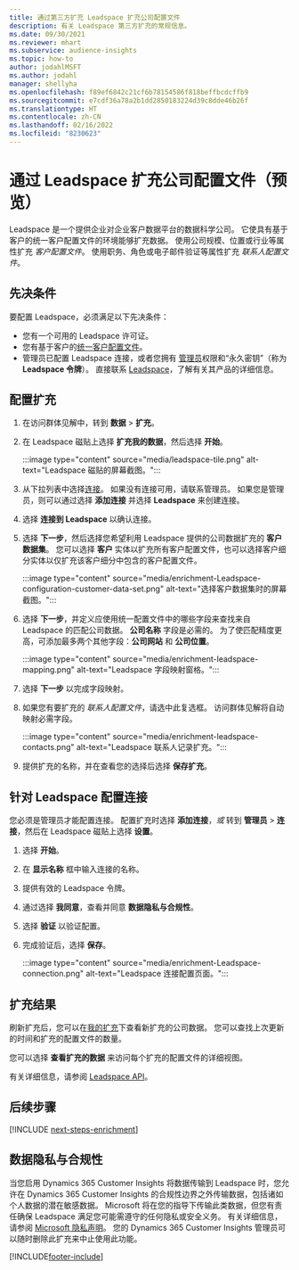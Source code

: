 ```yaml
---
title: 通过第三方扩充 Leadspace 扩充公司配置文件
description: 有关 Leadspace 第三方扩充的常规信息。
ms.date: 09/30/2021
ms.reviewer: mhart
ms.subservice: audience-insights
ms.topic: how-to
author: jodahlMSFT
ms.author: jodahl
manager: shellyha
ms.openlocfilehash: f89ef6842c21cf6b78154586f818beffbcdcffb9
ms.sourcegitcommit: e7cdf36a78a2b1dd2850183224d39c8dde46b26f
ms.translationtype: HT
ms.contentlocale: zh-CN
ms.lasthandoff: 02/16/2022
ms.locfileid: "8230623"
---
```

# <a name="enrichment-of-company-profiles-with-leadspace-preview"></a>通过 Leadspace 扩充公司配置文件（预览）

Leadspace 是一个提供企业对企业客户数据平台的数据科学公司。 它使具有基于客户的统一客户配置文件的环境能够扩充数据。 使用公司规模、位置或行业等属性扩充 *客户配置文件*。 使用职务、角色或电子邮件验证等属性扩充 *联系人配置文件*。

## <a name="prerequisites"></a>先决条件

要配置 Leadspace，必须满足以下先决条件：

- 您有一个可用的 Leadspace 许可证。
- 您有基于客户的[统一客户配置文件](customer-profiles.md)。
- 管理员已配置 Leadspace 连接，或者您拥有 [管理员](permissions.md#administrator)权限和“永久密钥”（称为 **Leadspace 令牌**）。 直接联系 [Leadspace](https://www.leadspace.com/leadspace-microsoft-dynamics-365/)，了解有关其产品的详细信息。

## <a name="configure-the-enrichment"></a>配置扩充

1. 在访问群体见解中，转到 **数据** > **扩充**。

1. 在 Leadspace 磁贴上选择 **扩充我的数据**，然后选择 **开始**。

   :::image type="content" source="media/leadspace-tile.png" alt-text="Leadspace 磁贴的屏幕截图。":::

1. 从下拉列表中选择[连接](connections.md)。 如果没有连接可用，请联系管理员。 如果您是管理员，则可以通过选择 **添加连接** 并选择 **Leadspace** 来创建连接。 

1. 选择 **连接到 Leadspace** 以确认连接。

1. 选择 **下一步**，然后选择您希望利用 Leadspace 提供的公司数据扩充的 **客户数据集**。 您可以选择 **客户** 实体以扩充所有客户配置文件，也可以选择客户细分实体以仅扩充该客户细分中包含的客户配置文件。

    :::image type="content" source="media/enrichment-Leadspace-configuration-customer-data-set.png" alt-text="选择客户数据集时的屏幕截图。":::

1. 选择 **下一步**，并定义应使用统一配置文件中的哪些字段来查找来自 Leadspace 的匹配公司数据。 **公司名称** 字段是必需的。 为了使匹配精度更高，可添加最多两个其他字段：**公司网站** 和 **公司位置**。

   :::image type="content" source="media/enrichment-leadspace-mapping.png" alt-text="Leadspace 字段映射窗格。":::

1. 选择 **下一步** 以完成字段映射。

1. 如果您有要扩充的 *联系人配置文件*，请选中此复选框。 访问群体见解将自动映射必需字段。

   :::image type="content" source="media/enrichment-leadspace-contacts.png" alt-text="Leadspace 联系人记录扩充。":::
 
1. 提供扩充的名称，并在查看您的选择后选择 **保存扩充**。


## <a name="configure-the-connection-for-leadspace"></a>针对 Leadspace 配置连接 

您必须是管理员才能配置连接。 配置扩充时选择 **添加连接**，*或* 转到 **管理员** > **连接**，然后在 Leadspace 磁贴上选择 **设置**。

1. 选择 **开始**。 

1. 在 **显示名称** 框中输入连接的名称。

1. 提供有效的 Leadspace 令牌。

1. 通过选择 **我同意**，查看并同意 **数据隐私与合规性**。

1. 选择 **验证** 以验证配置。

1. 完成验证后，选择 **保存**。
   
   :::image type="content" source="media/enrichment-Leadspace-connection.png" alt-text="Leadspace 连接配置页面。":::

## <a name="enrichment-results"></a>扩充结果

刷新扩充后，您可以在[我的扩充](enrichment-hub.md)下查看新扩充的公司数据。 您可以查找上次更新的时间和扩充的配置文件的数量。

您可以选择 **查看扩充的数据** 来访问每个扩充的配置文件的详细视图。

有关详细信息，请参阅 [Leadspace API](https://support.leadspace.com/hc/en-us/sections/201997649-API)。

## <a name="next-steps"></a>后续步骤


[!INCLUDE [next-steps-enrichment](../includes/next-steps-enrichment.md)]

## <a name="data-privacy-and-compliance"></a>数据隐私与合规性

当您启用 Dynamics 365 Customer Insights 将数据传输到 Leadspace 时，您允许在 Dynamics 365 Customer Insights 的合规性边界之外传输数据，包括诸如个人数据的潜在敏感数据。 Microsoft 将在您的指导下传输此类数据，但您有责任确保 Leadspace 满足您可能需遵守的任何隐私或安全义务。 有关详细信息，请参阅 [Microsoft 隐私声明](https://go.microsoft.com/fwlink/?linkid=396732)。
您的 Dynamics 365 Customer Insights 管理员可以随时删除此扩充来中止使用此功能。


[!INCLUDE[footer-include](../includes/footer-banner.md)]
